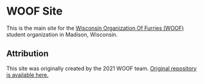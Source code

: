 # WOOF Site

This is the main site for the [Wisconsin Organization Of Furries \(WOOF\)](https://discord.gg/QutM9psu9p) student organization in Madison, Wisconsin.

## Attribution

This site was originally created by the 2021 WOOF team. [Original repository is available here.](https://github.com/woofuw-dev/WOOF-site)